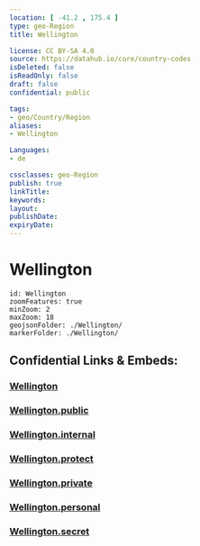 ```yaml
---
location: [ -41.2 , 175.4 ] 
type: geo-Region
title: Wellington

license: CC BY-SA 4.0
source: https://datahub.io/core/country-codes
isDeleted: false
isReadOnly: false
draft: false
confidential: public

tags:
- geo/Country/Region
aliases:
- Wellington

Languages:
- de

cssclasses: geo-Region
publish: true
linkTitle: 
keywords: 
layout: 
publishDate: 
expiryDate: 
---
```


# Wellington

```leaflet
id: Wellington
zoomFeatures: true 
minZoom: 2 
maxZoom: 18
geojsonFolder: ./Wellington/
markerFolder: ./Wellington/
```


## Confidential Links & Embeds: 

### [Wellington](/_Standards/Earth/Continent/Australasia/New_Zealand/Regions~New_Zealand/Wellington.md) 

### [Wellington.public](/_public/Earth/Continent/Australasia/New_Zealand/Regions~New_Zealand/Wellington.public.md) 

### [Wellington.internal](/_internal/Earth/Continent/Australasia/New_Zealand/Regions~New_Zealand/Wellington.internal.md) 

### [Wellington.protect](/_protect/Earth/Continent/Australasia/New_Zealand/Regions~New_Zealand/Wellington.protect.md) 

### [Wellington.private](/_private/Earth/Continent/Australasia/New_Zealand/Regions~New_Zealand/Wellington.private.md) 

### [Wellington.personal](/_personal/Earth/Continent/Australasia/New_Zealand/Regions~New_Zealand/Wellington.personal.md) 

### [Wellington.secret](/_secret/Earth/Continent/Australasia/New_Zealand/Regions~New_Zealand/Wellington.secret.md)


